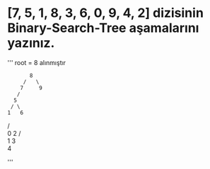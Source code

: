 # [7, 5, 1, 8, 3, 6, 0, 9, 4, 2] dizisinin Binary-Search-Tree aşamalarını yazınız.
'''
root = 8 alınmıştır    

           8
         /   \
        7     9
       /  
      5
     / \
    1   6
   / \
  0   2
     /  \
    1    3
          \
            4

'''

